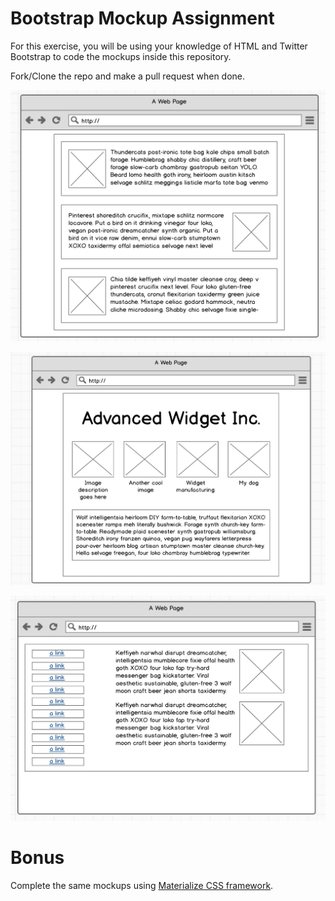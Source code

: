 # Bootstrap Mockup Assignment

For this exercise, you will be using your knowledge of HTML and Twitter Bootstrap to code the mockups inside this repository.

Fork/Clone the repo and make a pull request when done.

![](1.png)

![](2.png)

![](3.png)

# Bonus

Complete the same mockups using [Materialize CSS framework](https://materializecss.com/).
